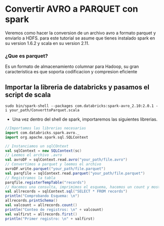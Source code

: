 # Convertir AVRO a PARQUET con spark

Veremos como hacer la conversion de un archivo avro a formato parquet y enviarlo a HDFS. para este tutorial se asume que tienes instalado spark en su version 1.6.2 y scala en su version 2.11.

### ¿Que es parquet?
Es un formato de almacenamiento columnar para Hadoop, su gran caracteristica es que soporta codificacion y compresion eficiente

## Importar la libreria de databricks y pasamos el script de scala
```
sudo bin/spark-shell --packages com.databricks:spark-avro_2.10:2.0.1 -i your_path/ConverttoParquet.scala
```

* Una vez dentro del shell de spark, importaremos las siguientes librerias.
```scala
//Importamos las librerias necesarias
import com.databricks.spark.avro._
import org.apache.spark.sql.SQLContext

// Instanciamos un sqlCOntext
val sqlContext = new SQLContext(sc)
// Leemos el archivo .avro
val avroDF = sqlContext.read.avro("your_path/file.avro")
// Convertimos a parquet y leemos el archivo
avroDF.write.parquet("your_path/file.parquet")
val parqfile = sqlContext.read.parquet("your_path/file.parquet")
// Registramos la tabla
parqfile.registerTempTable("records")
// Hacemos una consulta, imprimimos el esquema, hacemos un count y mostramos el primer registro
val allrecords = sqlContext.sql("SELECT * FROM records")
println("Comprobando Esquema: \n")
allrecords.printSchema()
val valcount = allrecords.count()
println("Conteo de registros: \n" + valcount)
val valfirst = allrecords.first()
println("Primer registro: \n" + valfirst)
```
